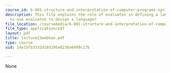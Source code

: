 ```yaml
---
course_id: 6-001-structure-and-interpretation-of-computer-programs-spring-2005
description: This file explains the role of evaluaton in defining a language and how
  to use evaluaton to design a language?
file_location: /coursemedia/6-001-structure-and-interpretation-of-computer-programs-spring-2005/14e15fb3332d103295e8238a6499c17b_lecture23webhan.pdf
file_type: application/pdf
layout: pdf
title: lecture23webhan.pdf
type: course
uid: 14e15fb3332d103295e8238a6499c17b

---
```

None